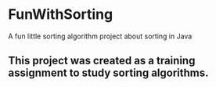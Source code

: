 # FunWithSorting
A fun little sorting algorithm project about sorting in Java

## This project was created as a training assignment to study sorting algorithms.
